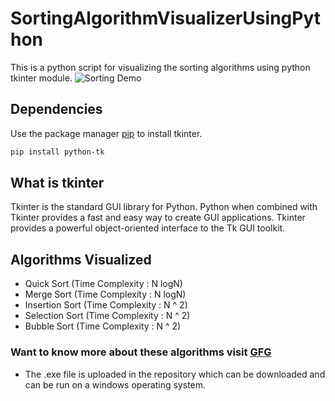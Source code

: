 # SortingAlgorithmVisualizerUsingPython
This is a python script for visualizing the sorting algorithms using python tkinter module.
![Sorting Demo](demo/sorting.gif)

## Dependencies
Use the package manager [pip](https://pip.pypa.io/en/stable/) to install tkinter.

```bash
pip install python-tk
```

## What is tkinter
Tkinter is the standard GUI library for Python. Python when combined with Tkinter provides a fast and easy way to create GUI applications. 
Tkinter provides a powerful object-oriented interface to the Tk GUI toolkit.

## Algorithms Visualized

* Quick Sort (Time Complexity : N logN)
* Merge Sort (Time Complexity : N logN)
* Insertion Sort (Time Complexity : N ^ 2)
* Selection Sort (Time Complexity : N ^ 2)
* Bubble Sort (Time Complexity : N ^ 2)

### Want to know more about these algorithms visit [GFG](https://www.geeksforgeeks.org/sorting-algorithms/)
* The .exe file is uploaded in the repository which can be downloaded and can be run on a windows operating system.
